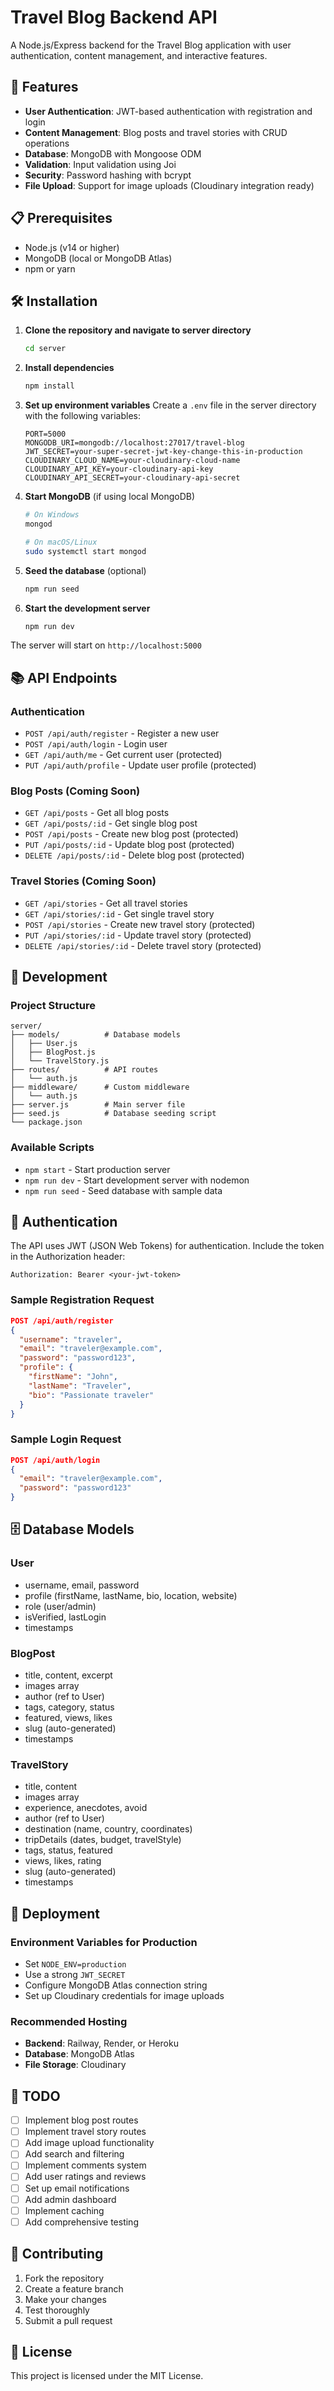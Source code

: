 # Travel Blog Backend API

A Node.js/Express backend for the Travel Blog application with user authentication, content management, and interactive features.

## 🚀 Features

- **User Authentication**: JWT-based authentication with registration and login
- **Content Management**: Blog posts and travel stories with CRUD operations
- **Database**: MongoDB with Mongoose ODM
- **Validation**: Input validation using Joi
- **Security**: Password hashing with bcrypt
- **File Upload**: Support for image uploads (Cloudinary integration ready)

## 📋 Prerequisites

- Node.js (v14 or higher)
- MongoDB (local or MongoDB Atlas)
- npm or yarn

## 🛠 Installation

1. **Clone the repository and navigate to server directory**
   ```bash
   cd server
   ```

2. **Install dependencies**
   ```bash
   npm install
   ```

3. **Set up environment variables**
   Create a `.env` file in the server directory with the following variables:
   ```env
   PORT=5000
   MONGODB_URI=mongodb://localhost:27017/travel-blog
   JWT_SECRET=your-super-secret-jwt-key-change-this-in-production
   CLOUDINARY_CLOUD_NAME=your-cloudinary-cloud-name
   CLOUDINARY_API_KEY=your-cloudinary-api-key
   CLOUDINARY_API_SECRET=your-cloudinary-api-secret
   ```

4. **Start MongoDB** (if using local MongoDB)
   ```bash
   # On Windows
   mongod
   
   # On macOS/Linux
   sudo systemctl start mongod
   ```

5. **Seed the database** (optional)
   ```bash
   npm run seed
   ```

6. **Start the development server**
   ```bash
   npm run dev
   ```

The server will start on `http://localhost:5000`

## 📚 API Endpoints

### Authentication
- `POST /api/auth/register` - Register a new user
- `POST /api/auth/login` - Login user
- `GET /api/auth/me` - Get current user (protected)
- `PUT /api/auth/profile` - Update user profile (protected)

### Blog Posts (Coming Soon)
- `GET /api/posts` - Get all blog posts
- `GET /api/posts/:id` - Get single blog post
- `POST /api/posts` - Create new blog post (protected)
- `PUT /api/posts/:id` - Update blog post (protected)
- `DELETE /api/posts/:id` - Delete blog post (protected)

### Travel Stories (Coming Soon)
- `GET /api/stories` - Get all travel stories
- `GET /api/stories/:id` - Get single travel story
- `POST /api/stories` - Create new travel story (protected)
- `PUT /api/stories/:id` - Update travel story (protected)
- `DELETE /api/stories/:id` - Delete travel story (protected)

## 🔧 Development

### Project Structure
```
server/
├── models/          # Database models
│   ├── User.js
│   ├── BlogPost.js
│   └── TravelStory.js
├── routes/          # API routes
│   └── auth.js
├── middleware/      # Custom middleware
│   └── auth.js
├── server.js        # Main server file
├── seed.js          # Database seeding script
└── package.json
```

### Available Scripts
- `npm start` - Start production server
- `npm run dev` - Start development server with nodemon
- `npm run seed` - Seed database with sample data

## 🔐 Authentication

The API uses JWT (JSON Web Tokens) for authentication. Include the token in the Authorization header:

```
Authorization: Bearer <your-jwt-token>
```

### Sample Registration Request
```json
POST /api/auth/register
{
  "username": "traveler",
  "email": "traveler@example.com",
  "password": "password123",
  "profile": {
    "firstName": "John",
    "lastName": "Traveler",
    "bio": "Passionate traveler"
  }
}
```

### Sample Login Request
```json
POST /api/auth/login
{
  "email": "traveler@example.com",
  "password": "password123"
}
```

## 🗄 Database Models

### User
- username, email, password
- profile (firstName, lastName, bio, location, website)
- role (user/admin)
- isVerified, lastLogin
- timestamps

### BlogPost
- title, content, excerpt
- images array
- author (ref to User)
- tags, category, status
- featured, views, likes
- slug (auto-generated)
- timestamps

### TravelStory
- title, content
- images array
- experience, anecdotes, avoid
- author (ref to User)
- destination (name, country, coordinates)
- tripDetails (dates, budget, travelStyle)
- tags, status, featured
- views, likes, rating
- slug (auto-generated)
- timestamps

## 🚀 Deployment

### Environment Variables for Production
- Set `NODE_ENV=production`
- Use a strong `JWT_SECRET`
- Configure MongoDB Atlas connection string
- Set up Cloudinary credentials for image uploads

### Recommended Hosting
- **Backend**: Railway, Render, or Heroku
- **Database**: MongoDB Atlas
- **File Storage**: Cloudinary

## 📝 TODO

- [ ] Implement blog post routes
- [ ] Implement travel story routes
- [ ] Add image upload functionality
- [ ] Add search and filtering
- [ ] Implement comments system
- [ ] Add user ratings and reviews
- [ ] Set up email notifications
- [ ] Add admin dashboard
- [ ] Implement caching
- [ ] Add comprehensive testing

## 🤝 Contributing

1. Fork the repository
2. Create a feature branch
3. Make your changes
4. Test thoroughly
5. Submit a pull request

## 📄 License

This project is licensed under the MIT License. 